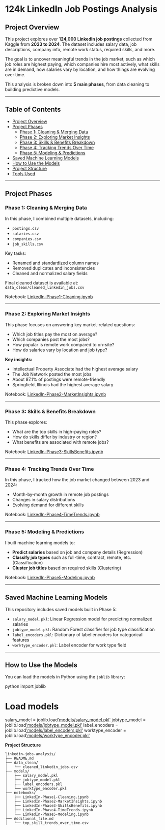 # 124k LinkedIn Job Postings Analysis

## Project Overview

This project explores over **124,000 LinkedIn job postings** collected from Kaggle from **2023 to 2024**. The dataset includes salary data, job descriptions, company info, remote work status, required skills, and more.

The goal is to uncover meaningful trends in the job market, such as which job roles are highest paying, which companies hire most actively, what skills are in demand, how salaries vary by location, and how things are evolving over time.

This analysis is broken down into **5 main phases**, from data cleaning to building predictive models.

---

## Table of Contents

- [Project Overview](#-project-overview)
- [Project Phases](#-project-phases)
  - [Phase 1: Cleaning & Merging Data](#phase-1-cleaning--merging-data)
  - [Phase 2: Exploring Market Insights](#phase-2-exploring-market-insights)
  - [Phase 3: Skills & Benefits Breakdown](#phase-3-skills--benefits-breakdown)
  - [Phase 4: Tracking Trends Over Time](#phase-4-tracking-trends-over-time)
  - [Phase 5: Modeling & Predictions](#phase-5-modeling--predictions)
- [Saved Machine Learning Models](#saved-machine-learning-models)
- [How to Use the Models](#how-to-use-the-models)
- [Project Structure](#project-structure)
- [Tools Used](#tools-used)

---

## Project Phases

### Phase 1: Cleaning & Merging Data

In this phase, I combined multiple datasets, including:
- `postings.csv`
- `salaries.csv`
- `companies.csv`
- `job_skills.csv`

Key tasks:
- Renamed and standardized column names
- Removed duplicates and inconsistencies
- Cleaned and normalized salary fields

Final cleaned dataset is available at:  
`data_clean/cleaned_linkedin_jobs.csv`

Notebook: [LinkedIn-Phase1-Cleaning.ipynb](notebooks/LinkedIn-Phase1-Cleaning.ipynb)

---

### Phase 2: Exploring Market Insights

This phase focuses on answering key market-related questions:

- Which job titles pay the most on average?
- Which companies post the most jobs?
- How popular is remote work compared to on-site?
- How do salaries vary by location and job type?

**Key insights:**
- Intellectual Property Associate had the highest average salary
- The Job Network posted the most jobs
- About 87.1% of postings were remote-friendly
- Springfield, Illinois had the highest average salary

Notebook: [LinkedIn-Phase2-MarketInsights.ipynb](notebooks/LinkedIn-Phase2-MarketInsights.ipynb)

---

### Phase 3: Skills & Benefits Breakdown

This phase explores:

- What are the top skills in high-paying roles?
- How do skills differ by industry or region?
- What benefits are associated with remote jobs?

Notebook: [LinkedIn-Phase3-SkillsBenefits.ipynb](notebooks/LinkedIn-Phase3-SkillsBenefits.ipynb)

---

### Phase 4: Tracking Trends Over Time

In this phase, I tracked how the job market changed between 2023 and 2024:

- Month-by-month growth in remote job postings
- Changes in salary distributions
- Evolving demand for different skills

Notebook: [LinkedIn-Phase4-TimeTrends.ipynb](notebooks/LinkedIn-Phase4-TimeTrends.ipynb)

---

### Phase 5: Modeling & Predictions

I built machine learning models to:

- **Predict salaries** based on job and company details (Regression)
- **Classify job types** such as full-time, contract, remote, etc. (Classification)
- **Cluster job titles** based on required skills (Clustering)

Notebook: [LinkedIn-Phase5-Modeling.ipynb](notebooks/LinkedIn-Phase5-Modeling.ipynb)

---

## Saved Machine Learning Models

This repository includes saved models built in Phase 5:

- `salary_model.pkl`: Linear Regression model for predicting normalized salaries
- `jobtype_model.pkl`: Random Forest classifier for job type classification
- `label_encoders.pkl`: Dictionary of label encoders for categorical features
- `worktype_encoder.pkl`: Label encoder for work type field

---

## How to Use the Models

You can load the models in Python using the `joblib` library:

python
import joblib

# Load models
salary_model = joblib.load['models/salary_model.pkl']('models/salary_model.pkl')
jobtype_model = joblib.load['models/jobtype_model.pkl']('models/jobtype_model.pkl')
label_encoders = joblib.load['models/label_encoders.pkl']('models/label_encoders.pkl')
worktype_encoder = joblib.load['models/worktype_encoder.pkl']('models/worktype_encoder.pkl')

**Project Structure**
```text
linkedin-jobs-analysis/
├── README.md
├── data_clean/
│   └── cleaned_linkedin_jobs.csv
├── models/
│   ├── salary_model.pkl
│   ├── jobtype_model.pkl
│   ├── label_encoders.pkl
│   └── worktype_encoder.pkl
├── notebooks/
│   ├── LinkedIn-Phase1-Cleaning.ipynb
│   ├── LinkedIn-Phase2-MarketInsights.ipynb
│   ├── LinkedIn-Phase3-SkillsBenefits.ipynb
│   ├── LinkedIn-Phase4-TimeTrends.ipynb
│   └── LinkedIn-Phase5-Modeling.ipynb
├── Additional_file.md
│   └── top_skill_trends_over_time.csv
